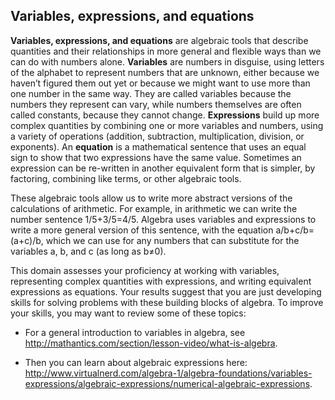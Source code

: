 ## Variables, expressions, and equations

**Variables, expressions, and equations** are algebraic tools that describe quantities and their relationships in more general and flexible ways than we can do with numbers alone. **Variables** are numbers in disguise, using letters of the alphabet to represent numbers that are unknown, either because we haven’t figured them out yet or because we might want to use more than one number in the same way. They are called variables because the numbers they represent can vary, while numbers themselves are often called constants, because they cannot change. **Expressions** build up more complex quantities by combining one or more variables and numbers, using a variety of operations (addition, subtraction, multiplication, division, or exponents). An **equation** is a mathematical sentence that uses an equal sign to show that two expressions have the same value. Sometimes an expression can be re-written in another equivalent form that is simpler, by factoring, combining like terms, or other algebraic tools. 

These algebraic tools allow us to write more abstract versions of the calculations of arithmetic. For example, in arithmetic we can write the number sentence 1/5+3/5=4/5.  Algebra uses variables and expressions to write a more general version of this sentence, with the equation  a/b+c/b=(a+c)/b, which we can use for any numbers that can substitute for the variables a, b, and c (as long as b≠0).  

This domain assesses your proficiency at working with variables, representing complex quantities with expressions, and writing equivalent expressions as equations. Your results suggest that you are just developing skills for solving problems with these building blocks of algebra. To improve your skills, you may want to review some of these topics: 

* For a general introduction to variables in algebra, see http://mathantics.com/section/lesson-video/what-is-algebra. 

* Then you can learn about algebraic expressions here: http://www.virtualnerd.com/algebra-1/algebra-foundations/variables-expressions/algebraic-expressions/numerical-algebraic-expressions. 
